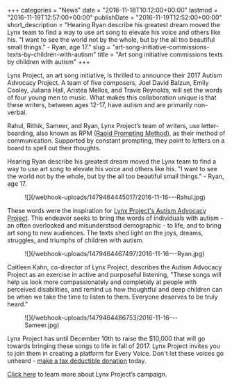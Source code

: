 +++
categories = "News"
date = "2016-11-18T10:12:00+00:00"
lastmod = "2016-11-19T12:57:00+00:00"
publishDate = "2016-11-19T12:52:00+00:00"
short_description = "Hearing Ryan describe his greatest dream moved the Lynx team to find a way to use art song to elevate his voice and others like his. \"I want to see the world not by the whole, but by the all too beautiful small things.\" - Ryan, age 17."
slug = "art-song-initiative-commissions-texts-by-children-with-autism"
title = "Art song initiative commissions texts by children with autism"
+++

Lynx Project, an art song initiative, is thrilled to announce their 2017 Autism Advocacy Project. A team of five composers, Joel David Balzun, Emily Cooley, Juliana Hall, Aristéa Mellos, and Travis Reynolds, will set the words of four young men to music. What makes this collaboration unique is that these writers, between ages 12-17, have autism and are primarily non-verbal. 

Rahul, Rithik, Sameer, and Ryan, Lynx Project’s team of writers, use letter-boarding, also known as RPM ([Rapid Prompting Method](https://www.youtube.com/watch?v=XKmzO41lpRw)), as their method of communication. Supported by constant prompting, they point to letters on a board to spell out their thoughts. 

Hearing Ryan describe his greatest dream moved the Lynx team to find a way to use art song to elevate his voice and others like his. "I want to see the world not by the whole, but by the all too beautiful small things." - Ryan, age 17.

<figure data-type="image">
![](/webhook-uploads/1479464445017/2016-11-16---Rahul.jpg)
</figure>

These words were the inspiration for [Lynx Project's Autism Advocacy Project](https://www.generosity.com/education-fundraising/autism-advocacy-project). This endeavor seeks to bring the words of individuals with autism - an often overlooked and misunderstood demographic - to life, and to bring art song to new audiences. The texts shed light on the joys, dreams, struggles, and triumphs of children with autism. 

<figure data-type="image">
![](/webhook-uploads/1479464467497/2016-11-16---Ryan.jpg)
</figure>

Caitleen Kahn, co-director of Lynx Project, describes the Autism Advocacy Project as an exercise in active and purposeful listening, "These songs will help us look more compassionately and completely at people with perceived disabilities, and remind us how thoughtful and deep children can be when we take the time to listen to them. Everyone deserves to be truly heard."

<figure data-type="image">
![](/webhook-uploads/1479464486753/2016-11-16---Sameer.jpg)
</figure>

Lynx Project has until December 10th to raise the $10,000 that will go towards bringing these songs to life in fall of 2017. Lynx Project invites you to join them in creating a platform for Every Voice. Don't let these voices go unheard - [make a tax deductible donation](https://www.generosity.com/education-fundraising/autism-advocacy-project) today. 

[Click here](https://www.generosity.com/education-fundraising/autism-advocacy-project) to learn more about Lynx Project’s campaign.

